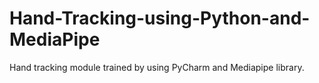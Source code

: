# Hand-Tracking-using-Python-and-MediaPipe

Hand tracking module trained by using PyCharm and Mediapipe library. 
